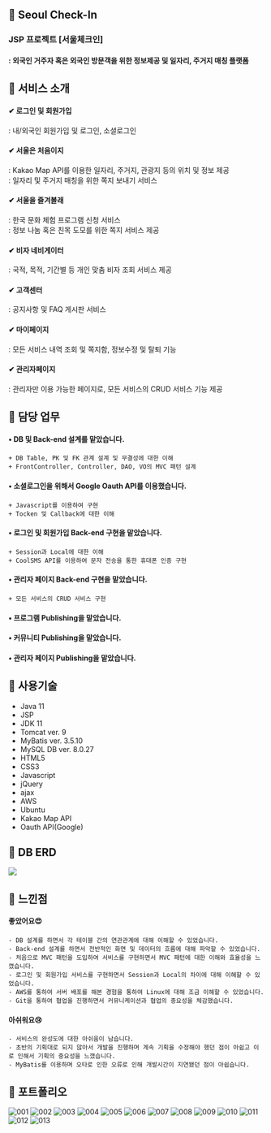 ## 📌 Seoul Check-In
### JSP 프로젝트 [서울체크인]
#### : 외국인 거주자 혹은 외국인 방문객을 위한 정보제공 및 일자리, 주거지 매칭 플랫폼


## 📌 서비스 소개
#### ✔ 로그인 및 회원가입  
  : 내/외국인 회원가입 및 로그인, 소셜로그인  
#### ✔ 서울은 처음이지  
  : Kakao Map API를 이용한 일자리, 주거지, 관광지 등의 위치 및 정보 제공  
  : 일자리 및 주거지 매칭을 위한 쪽지 보내기 서비스  
#### ✔ 서울을 즐겨볼래  
  : 한국 문화 체험 프로그램 신청 서비스  
  : 정보 나눔 혹은 친목 도모를 위한 쪽지 서비스 제공  
#### ✔ 비자 네비게이터  
  : 국적, 목적, 기간별 등 개인 맞춤 비자 조회 서비스 제공  
#### ✔ 고객센터  
  : 공지사항 및 FAQ 게시판 서비스  
#### ✔ 마이페이지  
  : 모든 서비스 내역 조회 및 쪽지함, 정보수정 및 탈퇴 기능  
#### ✔ 관리자페이지  
  : 관리자만 이용 가능한 페이지로, 모든 서비스의 CRUD 서비스 기능 제공  


## 📌 담당 업무
#### • DB 및 Back-end 설계를 맡았습니다.
    + DB Table, PK 및 FK 관계 설계 및 무결성에 대한 이해
    + FrontController, Controller, DAO, VO의 MVC 패턴 설계

#### • 소셜로그인을 위해서 Google Oauth API를 이용했습니다.
    + Javascript를 이용하여 구현
    + Tocken 및 Callback에 대한 이해
    
#### • 로그인 및 회원가입 Back-end 구현을 맡았습니다.
    + Session과 Local에 대한 이해
    + CoolSMS API를 이용하여 문자 전송을 통한 휴대폰 인증 구현
    
#### • 관리자 페이지 Back-end 구현을 맡았습니다.
    + 모든 서비스의 CRUD 서비스 구현
    
#### • 프로그램 Publishing을 맡았습니다.
#### • 커뮤니티 Publishing을 맡았습니다.
#### • 관리자 페이지 Publishing을 맡았습니다.


## 📌 사용기술
- Java 11
- JSP
- JDK 11
- Tomcat ver. 9
- MyBatis ver. 3.5.10
- MySQL DB ver. 8.0.27
- HTML5
- CSS3
- Javascript
- jQuery
- ajax
- AWS
- Ubuntu
- Kakao Map API
- Oauth API(Google)

## 📌 DB ERD
<img src="https://user-images.githubusercontent.com/114063255/209525747-536c57a4-531e-406b-99ca-5611eb75b6d8.png"/>

## 📌 느낀점
#### 좋았어요😍
    - DB 설계를 하면서 각 테이블 간의 연관관계에 대해 이해할 수 있었습니다.
    - Back-end 설계를 하면서 전반적인 화면 및 데이터의 흐름에 대해 파악할 수 있었습니다.
    - 처음으로 MVC 패턴을 도입하여 서비스를 구현하면서 MVC 패턴에 대한 이해와 효율성을 느꼈습니다.
    - 로그인 및 회원가입 서비스를 구현하면서 Session과 Local의 차이에 대해 이해할 수 있었습니다.
    - AWS를 통하여 서버 배포를 해본 경험을 통하여 Linux에 대해 조금 이해할 수 있었습니다.
    - Git을 통하여 협업을 진행하면서 커뮤니케이션과 협업의 중요성을 체감했습니다.    
#### 아쉬워요😢
    - 서비스의 완성도에 대한 아쉬움이 남습니다.
    - 초반의 기획대로 되지 않아서 개발을 진행하며 계속 기획을 수정해야 했던 점이 아쉽고 이로 인해서 기획의 중요성을 느꼈습니다.
    - MyBatis를 이용하며 오타로 인한 오류로 인해 개발시간이 지연됐던 점이 아쉽습니다.


## 📌 포트폴리오
![001](https://user-images.githubusercontent.com/114063255/210164256-e5fe1ca6-c9df-4ac4-99c0-684eeba3ce58.png)
![002](https://user-images.githubusercontent.com/114063255/210164257-7260c76a-3c61-4e61-bf00-b9ea48617488.png)
![003](https://user-images.githubusercontent.com/114063255/210164267-d3edc682-5a8d-4f22-8a86-28204c2a1f2e.png)
![004](https://user-images.githubusercontent.com/114063255/210164318-e908ea98-7b64-4d31-b4c6-b6c75452784e.png)
![005](https://user-images.githubusercontent.com/114063255/210164320-e3604c72-8805-443c-a41a-b94607410f92.png)
![006](https://user-images.githubusercontent.com/114063255/210164321-f5949509-2e4f-45fe-a0ce-0b5c6fe4e58b.png)
![007](https://user-images.githubusercontent.com/114063255/210164323-ae3ae055-ce16-41ba-b4ac-254bb23c0288.png)
![008](https://user-images.githubusercontent.com/114063255/210164333-aa4c9a28-3dc6-41e0-b530-0b7adb32ac98.png)
![009](https://user-images.githubusercontent.com/114063255/210164334-6af60d07-737a-4a3f-af4d-e657f7c79d9c.png)
![010](https://user-images.githubusercontent.com/114063255/210164337-5616c075-c4f2-43b1-806e-c1826814a659.png)
![011](https://user-images.githubusercontent.com/114063255/210164338-a5d3faa4-e789-4d32-b468-7838f9d64651.png)
![012](https://user-images.githubusercontent.com/114063255/210164347-84906065-02a0-46a9-ba5c-63f78e06478d.png)
![013](https://user-images.githubusercontent.com/114063255/210164349-e718068a-eb18-4396-afb3-c7a988210c6b.png)


